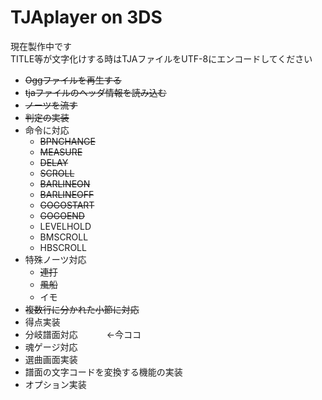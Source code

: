 # TJAplayer on 3DS
現在製作中です<br>
TITLE等が文字化けする時はTJAファイルをUTF-8にエンコードしてください

- ~~Oggファイルを再生する~~
- ~~tjaファイルのヘッダ情報を読み込む~~
- ~~ノーツを流す~~
- ~~判定の実装~~
- 命令に対応
  - ~~BPNCHANGE~~
  - ~~MEASURE~~
  - ~~DELAY~~
  - ~~SCROLL~~
  - ~~BARLINEON~~
  - ~~BARLINEOFF~~
  - ~~GOGOSTART~~
  - ~~GOGOEND~~
  - LEVELHOLD
  - BMSCROLL
  - HBSCROLL
- 特殊ノーツ対応
  -  ~~連打~~
  -  ~~風船~~
  -  イモ
- ~~複数行に分かれた小節に対応~~
- 得点実装
- 分岐譜面対応 　　　←今ココ
- 魂ゲージ対応
- 選曲画面実装
- 譜面の文字コードを変換する機能の実装
- オプション実装 